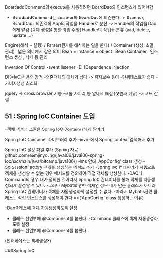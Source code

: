 
BoardaddCommend의 execute를 사용하려면 BoardDao의 인스턴스가 있어야함
- BoradaddCommand는 scanner와 BoardDao에 의존한다 -> Scanner, BoardDao : 의존객체
App의 작업을 Handler로 분산 -> Handler의 작업을 Dao에게 맡김 (객체 생성을 통한 작업 수행)
Handler의 작업을 분류 (add, delete, update ...)

Engine(해석 + 실행) / Parser(뭔가를 해석하는 일을 한다) / Container (생성, 소멸 관리) : 넓은 의미에서 같은 의미
Bean = instance = object . Bean Container : 인스턴스 생성 , 삭제 등 관리

Inversion Of Control 
-event listener
-DI (Dependence Injection)

DI(=IoC)사용의 장점
-의존객체의 대체가 쉽다 -> 유지보수 용이
-단위테스트가 쉽다
-가비지생성 최소화


jquery -> cross browser 기능 -크롬,사파리,등 알아서 해결 (첫번째 이유)
       -> 코드 간결


## 51 : Spring IoC Container 도입

-객체 생성과 소멸을 Spring IoC Container에게 맡겨라

Spring IoC Container 라이브러리 추가
-mvn-에서 Spring context 검색해서 추가

Spring IoC 설정 파일 추가 (Spring 자료 : github.com/eomjinyoung/java106/java106-spring-ioc/src/main/java/bitcamp/java106/)
-lms 안에 'AppConfig' class 생성
   -SqlSessionFactory 객체를 생성하는 메서드 추가
   -Spring Ioc 컨테이너가 자동으로 객채를 생성할 수 없는 경우 메서드를 정의하여 직접 객체를 생성한다.
   -DAO나 Command의 경우 내가 정의한 것이라서 Spring IoC 컨테이너를 통해 객체를 자동생성되게 설정할 수 있다.
   -그러나 Mybatis 관련 객체인 경우 내가 만든 클래스가 아니라 Spring IoC 컨테이너가 객체를 자동생성하게 설정할 수 없다.
   -따라서 Mybatis관련 클래스는 직접 인스턴스를 생성해야 한다
        =>('AppConfig' class 생성하는 이유)

-Dao클래스에 객체 자동생성하도록 설정
  - 클래스 선언부에 @Component를 붙인다.
-Command 클래스에 객체 자동생성하도록 설정
  - 클래스 선언부에 @Component를 붙인다.

(인터페이스는 객체생성X)

  ###Spring IoC 
    